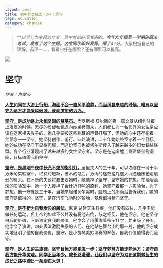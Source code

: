 ```yaml
---
layout: post
title: 初中作文精选（34）：坚守
tags: education
category: chinese
---
```


> ***以坚守为主题的作文，是中考前必须准备的。***今年九年级第一学期的期末考试，就考了这个主题。这位同学即兴发挥，得了**46分**。大家根据自己的理解，品评一二，看看它好在哪里？还有哪里可以提高。

![](https://crsando.github.io/images/2025-01-21/export_cxlquq.png)

# 坚守

*作者：肖雯心*

<u>**人生如同在大海上行船，海面不会一直风平浪静，而当风暴来临的时候，唯有以坚守为帆方才能乘风破浪，驶向梦想的远方。**</u>

<u>**坚守，是成功路上永恒坚固的奠基石。**</u>当罗斯福·塔尔斯的第一篇文章从纽约时报上发表的时候。无尽的质疑和讥讽向她袭卷而来，人们都认为一名优秀的女性是应该在这家相夫教子的，她几乎要被这些刺耳的声音打塌了，但她的心中还存在着一丝信念——坚守。她坚持创作、游行、四处演讲，二十年她始终坚守着一个目标。她的成功在坚守下显得闪耀，而这份坚守也被塔尔斯传入了越来越多的妇女权益联盟。各个行业涌现出了越来越多的女性坚守者。坚守是在这废墟上重建堡垒的钢筋，目标值得我们坚守。

<u>**坚守，是黑暗午夜中长亮不熄的指引灯。**</u>居里夫人的三十年，可以浓缩在一间十平方米的实验室中。经费的短缺，技术的落后，方向的迷茫这几座大山通通压在她瘦弱的肩头。在不断的失败将要击毁她时，她选择了坚守，坚守她的梦想。在黑烟滚滚的实验室中，她一个人搅拌了合计近几吨的原料，她坚守着那一方实验台，为了梦想，他一守就是三十年。当她举起诺贝尔奖时，脸颊上的那滴泪告诉我们，她的坚守是值得的。坚守，是在汽车飞驰时的轮胎，梦想值得我们坚守。

<u>**坚守，是不断为自我增彩的魔法。**</u>尼克·胡哲天生残疾，他们没有四肢，几乎不能做任何运动。但上帝的如此不公并没有将他击倒，与之相反，他在坚守。他在坚守自我的价值，不断肯定自我的价值。他学会了用脚绑着筷子打字，并出版了自传，他学会了演讲，四处表演激励失意的人们。在他站在舞台上的那一刻，他的坚守成功地证明了他的自我价值。坚守，是小提琴美妙演奏的琴弦，自我价值值得我们坚守。

<u>**坚守，是人生的主旋律。坚守目标方能更进一步；坚守梦想方能逐梦远方；坚守自我方能升华灵魂。同学正当年少，成长路漫漫，让我们以坚守为刃在这荆棘丛生的成长之路中踏出一条康庄大道！**</u>